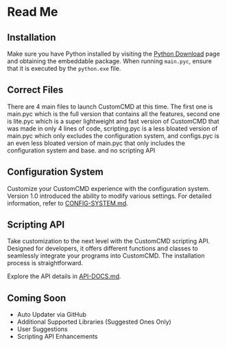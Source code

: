 # Read Me

## Installation
Make sure you have Python installed by visiting the [Python Download](https://www.python.org/downloads/release/python-3120/) page and obtaining the embeddable package. When running `main.pyc`, ensure that it is executed by the `python.exe` file.

## Correct Files
There are 4 main files to launch CustomCMD at this time.  The first one is main.pyc which is the full version that contains all the features, second one is lite.pyc which is a super lightweight and fast version of CustomCMD that was made in only 4 lines of code, scripting.pyc is a less bloated version of main.pyc which only excludes the configuration system, and configs.pyc is an even less bloated version of main.pyc that only includes the configuration system and base. and no scripting API

## Configuration System
Customize your CustomCMD experience with the configuration system. Version 1.0 introduced the ability to modify various settings. For detailed information, refer to [CONFIG-SYSTEM.md](CONFIG-SYSTEM.md).

## Scripting API
Take customization to the next level with the CustomCMD scripting API. Designed for developers, it offers different functions and classes to seamlessly integrate your programs into CustomCMD. The installation process is straightforward.

Explore the API details in [API-DOCS.md](API-DOCS.md).

## Coming Soon
- Auto Updater via GitHub
- Additional Supported Libraries (Suggested Ones Only)
- User Suggestions
- Scripting API Enhancements
